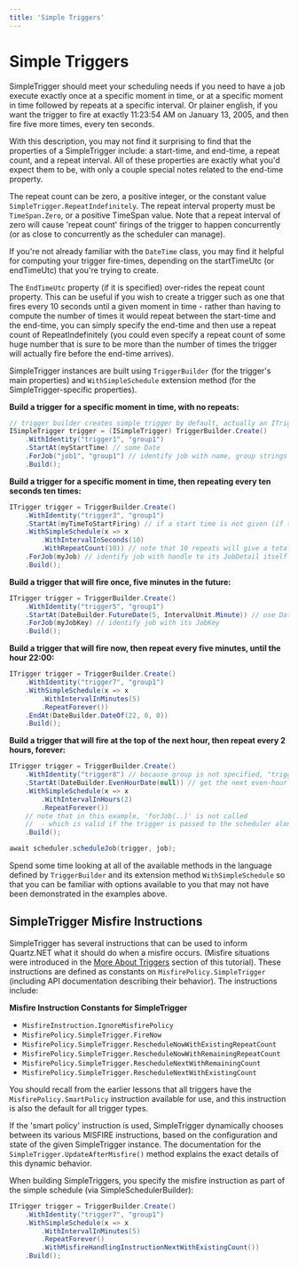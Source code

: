 ```yaml
---
title: 'Simple Triggers'
---
```


# Simple Triggers

SimpleTrigger should meet your scheduling needs if you need to have a job execute exactly once at a specific moment in time,
or at a specific moment in time followed by repeats at a specific interval. Or plainer english, if you want the trigger to
fire at exactly 11:23:54 AM on January 13, 2005, and then fire five more times, every ten seconds.

With this description, you may not find it surprising to find that the properties of a SimpleTrigger include: a start-time,
and end-time, a repeat count, and a repeat interval. All of these properties are exactly what you'd expect them to be, with
only a couple special notes related to the end-time property.

The repeat count can be zero, a positive integer, or the constant value `SimpleTrigger.RepeatIndefinitely`.
The repeat interval property must be `TimeSpan.Zero`, or a positive TimeSpan value.
Note that a repeat interval of zero will cause 'repeat count' firings of the trigger to happen concurrently
(or as close to concurrently as the scheduler can manage).

If you're not already familiar with the `DateTime` class, you may find it helpful for computing your trigger fire-times,
depending on the startTimeUtc (or endTimeUtc) that you're trying to create.

The `EndTimeUtc` property (if it is specified) over-rides the repeat count property. This can be useful if you wish to create a trigger
such as one that fires every 10 seconds until a given moment in time - rather than having to compute the number of times it would
repeat between the start-time and the end-time, you can simply specify the end-time and then use a repeat count of RepeatIndefinitely
(you could even specify a repeat count of some huge number that is sure to be more than the number of times the trigger will actually
fire before the end-time arrives).

SimpleTrigger instances are built using `TriggerBuilder` (for the trigger's main properties) and `WithSimpleSchedule` extension method
(for the SimpleTrigger-specific properties).

__Build a trigger for a specific moment in time, with no repeats:__

```csharp
// trigger builder creates simple trigger by default, actually an ITrigger is returned
ISimpleTrigger trigger = (ISimpleTrigger) TriggerBuilder.Create()
    .WithIdentity("trigger1", "group1")
    .StartAt(myStartTime) // some Date 
    .ForJob("job1", "group1") // identify job with name, group strings
    .Build();
```

__Build a trigger for a specific moment in time, then repeating every ten seconds ten times:__

```csharp
ITrigger trigger = TriggerBuilder.Create()
    .WithIdentity("trigger3", "group1")
    .StartAt(myTimeToStartFiring) // if a start time is not given (if this line were omitted), "now" is implied
    .WithSimpleSchedule(x => x
        .WithIntervalInSeconds(10)
        .WithRepeatCount(10)) // note that 10 repeats will give a total of 11 firings
    .ForJob(myJob) // identify job with handle to its JobDetail itself                   
    .Build();

```

__Build a trigger that will fire once, five minutes in the future:__

```csharp
ITrigger trigger = TriggerBuilder.Create()
    .WithIdentity("trigger5", "group1")
    .StartAt(DateBuilder.FutureDate(5, IntervalUnit.Minute)) // use DateBuilder to create a date in the future
    .ForJob(myJobKey) // identify job with its JobKey
    .Build();
```

__Build a trigger that will fire now, then repeat every five minutes, until the hour 22:00:__

```csharp
ITrigger trigger = TriggerBuilder.Create()
    .WithIdentity("trigger7", "group1")
    .WithSimpleSchedule(x => x
        .WithIntervalInMinutes(5)
        .RepeatForever())
    .EndAt(DateBuilder.DateOf(22, 0, 0))
    .Build();
```
__Build a trigger that will fire at the top of the next hour, then repeat every 2 hours, forever:__

```csharp
ITrigger trigger = TriggerBuilder.Create()
    .WithIdentity("trigger8") // because group is not specified, "trigger8" will be in the default group
    .StartAt(DateBuilder.EvenHourDate(null)) // get the next even-hour (minutes and seconds zero ("00:00"))
    .WithSimpleSchedule(x => x
        .WithIntervalInHours(2)
        .RepeatForever())
    // note that in this example, 'forJob(..)' is not called 
    //  - which is valid if the trigger is passed to the scheduler along with the job  
    .Build();

await scheduler.scheduleJob(trigger, job);
```

Spend some time looking at all of the available methods in the language defined by `TriggerBuilder` and its extension method `WithSimpleSchedule` 
so that you can be familiar with options available to you that may not have been demonstrated in the examples above.

## SimpleTrigger Misfire Instructions

SimpleTrigger has several instructions that can be used to inform Quartz.NET what it should do when a misfire occurs.
(Misfire situations were introduced in the [More About Triggers](/documentation/quartz-3.x/tutorial/more-about-triggers.html) section of this tutorial).
These instructions are defined as constants on `MisfirePolicy.SimpleTrigger` (including API documentation describing their behavior).
The instructions include:

__Misfire Instruction Constants for SimpleTrigger__

* `MisfireInstruction.IgnoreMisfirePolicy`
* `MisfirePolicy.SimpleTrigger.FireNow`
* `MisfirePolicy.SimpleTrigger.RescheduleNowWithExistingRepeatCount`
* `MisfirePolicy.SimpleTrigger.RescheduleNowWithRemainingRepeatCount`
* `MisfirePolicy.SimpleTrigger.RescheduleNextWithRemainingCount`
* `MisfirePolicy.SimpleTrigger.RescheduleNextWithExistingCount`

You should recall from the earlier lessons that all triggers have the `MisfirePolicy.SmartPolicy` instruction available for use,
and this instruction is also the default for all trigger types.

If the 'smart policy' instruction is used, SimpleTrigger dynamically chooses between its various MISFIRE instructions, based on the configuration
and state of the given SimpleTrigger instance. The documentation for the `SimpleTrigger.UpdateAfterMisfire()` method explains the exact details of
this dynamic behavior.

When building SimpleTriggers, you specify the misfire instruction as part of the simple schedule (via SimpleSchedulerBuilder):

```csharp
ITrigger trigger = TriggerBuilder.Create()
    .WithIdentity("trigger7", "group1")
    .WithSimpleSchedule(x => x
        .WithIntervalInMinutes(5)
        .RepeatForever()
        .WithMisfireHandlingInstructionNextWithExistingCount())
    .Build();
```
